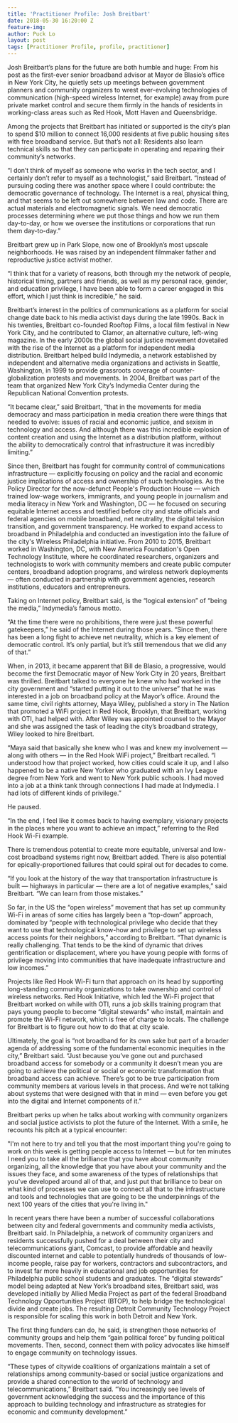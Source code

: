 ```yaml
---
title: 'Practitioner Profile: Josh Breitbart'
date: 2018-05-30 16:20:00 Z
feature-img: 
author: Puck Lo
layout: post
tags: [Practitioner Profile, profile, practitioner]
---
```


Josh Breitbart’s plans for the future are both humble and huge: From his post as the first-ever senior broadband advisor at Mayor de Blasio’s office in New York City, he quietly sets up meetings between government planners and community organizers to wrest ever-evolving technologies of communication (high-speed wireless Internet, for example) away from pure private market control and secure them firmly in the hands of residents in working-class areas such as Red Hook, Mott Haven and Queensbridge.

Among the projects that Breitbart has initiated or supported is the city’s plan to spend $10 million to connect 16,000 residents at five public housing sites with free broadband service. But that’s not all: Residents also learn technical skills so that they can participate in operating and repairing their community’s networks.

“I don’t think of myself as someone who works in the tech sector, and I certainly don’t refer to myself as a technologist,” said Breitbart. “Instead of pursuing coding there was another space where I could contribute: the democratic governance of technology. The Internet is a real, physical thing, and that seems to be left out somewhere between law and code. There are actual materials and electromagnetic signals. We need democratic processes determining where we put those things and how we run them day-to-day, or how we oversee the institutions or corporations that run them day-to-day.”

Breitbart grew up in Park Slope, now one of Brooklyn’s most upscale neighborhoods. He was raised by an independent filmmaker father and reproductive justice activist mother. 

“I think that for a variety of reasons, both through my the network of people, historical timing, partners and friends, as well as my personal race, gender, and education privilege, I have been able to form a career engaged in this effort, which I just think is incredible,” he said.

Breitbart’s interest in the politics of communications as a platform for social change date back to his media activist days during the late 1990s. Back in his twenties, Breitbart co-founded Rooftop Films, a local film festival in New York City, and he contributed to Clamor, an alternative culture, left-wing magazine. In the early 2000s the global social justice movement dovetailed with the rise of the Internet as a platform for independent media distribution. Breitbart helped build Indymedia, a network established by independent and alternative media organizations and activists in Seattle, Washington, in 1999 to provide grassroots coverage of counter-globalization protests and movements. In 2004, Breitbart was part of the team that organized New York City’s Indymedia Center during the Republican National Convention protests.

“It became clear,” said Breitbart, “that in the movements for media democracy and mass participation in media creation there were things that needed to evolve: issues of racial and economic justice, and sexism in technology and access. And although there was this incredible explosion of content creation and using the Internet as a distribution platform, without the ability to democratically control that infrastructure it was incredibly limiting.” 

Since then, Breitbart has fought for community control of communications infrastructure — explicitly focusing on policy and the racial and economic justice implications of access and ownership of such technologies. As the Policy Director for the now-defunct People's Production House — which trained low-wage workers, immigrants, and young people in journalism and media literacy in New York and Washington, DC — he focused on securing equitable Internet access and testified before city and state officials and federal agencies on mobile broadband, net neutrality, the digital television transition, and government transparency. He worked to expand access to broadband in Philadelphia and conducted an investigation into the failure of the city's Wireless Philadelphia initiative. From 2010 to 2015, Breitbart worked in Washington, DC, with New America Foundation's Open Technology Institute, where he coordinated researchers, organizers and technologists to work with community members and create public computer centers, broadband adoption programs, and wireless network deployments — often conducted in partnership with government agencies, research institutions, educators and entrepreneurs.

Taking on Internet policy, Breitbart said, is the “logical extension” of “being the media,” Indymedia’s famous motto.

“At the time there were no prohibitions, there were just these powerful gatekeepers,” he said of the Internet during those years. “Since then, there has been a long fight to achieve net neutrality, which is a key element of democratic control. It’s only partial, but it’s still tremendous that we did any of that.”

When, in 2013, it became apparent that Bill de Blasio, a progressive, would become the first Democratic mayor of New York City in 20 years, Breitbart was thrilled. Breitbart talked to everyone he knew who had worked in the city government and “started putting it out to the universe” that he was interested in a job on broadband policy at the Mayor’s office. Around the same time, civil rights attorney, Maya Wiley, published a story in The Nation that promoted a WiFi project in Red Hook, Brooklyn, that Breitbart, working with OTI, had helped with. After Wiley was appointed counsel to the Mayor and she was assigned the task of leading the city’s broadband strategy, Wiley looked to hire Breitbart.

“Maya said that basically she knew who I was and knew my involvement — along with others — in the Red Hook WiFi project,” Breitbart recalled. “I understood how that project worked, how cities could scale it up, and I also happened to be a native New Yorker who graduated with an Ivy League degree from New York and went to New York public schools. I had moved into a job at a think tank through connections I had made at Indymedia. I had lots of different kinds of privilege.”

He paused.

“In the end, I feel like it comes back to having exemplary, visionary projects in the places where you want to achieve an impact,” referring to the Red Hook Wi-Fi example. 

There is tremendous potential to create more equitable, universal and low-cost broadband systems right now, Breitbart added. There is also potential for epically-proportioned failures that could spiral out for decades to come.   

“If you look at the history of the way that transportation infrastructure is built — highways in particular — there are a lot of negative examples,” said Breitbart. “We can learn from those mistakes.”

So far, in the US the “open wireless” movement that has set up community Wi-Fi in areas of some cities has largely been a “top-down” approach, dominated by “people with technological privilege who decide that they want to use that technological know-how and privilege to set up wireless access points for their neighbors,” according to Breitbart. “That dynamic is really challenging. That tends to be the kind of dynamic that drives gentrification or displacement, where you have young people with forms of privilege moving into communities that have inadequate infrastructure and low incomes.”

Projects like Red Hook Wi-Fi turn that approach on its head by supporting long-standing community organizations to take ownership and control of wireless networks. Red Hook Initiative, which led the Wi-Fi project that Breitbart worked on while with OTI, runs a job skills training program that pays young people to become “digital stewards” who install, maintain and promote the Wi-Fi network, which is free of charge to locals. The challenge for Breitbart is to figure out how to do that at city scale.

Ultimately, the goal is “not broadband for its own sake but part of a broader agenda of addressing some of the fundamental economic inequities in the city,” Breitbart said. “Just because you’ve gone out and purchased broadband access for somebody or a community it doesn’t mean you are going to achieve the political or social or economic transformation that broadband access can achieve. There’s got to be true participation from community members at various levels in that process. And we’re not talking about systems that were designed with that in mind — even before you get into the digital and Internet components of it.”

Breitbart perks up when he talks about working with community organizers and social justice activists to plot the future of the Internet. With a smile, he recounts his pitch at a typical encounter:

"I'm not here to try and tell you that the most important thing you're going to work on this week is getting people access to Internet — but for ten minutes I need you to take all the brilliance that you have about community organizing, all the knowledge that you have about your community and the issues they face, and some awareness of the types of relationships that you've developed around all of that, and just put that brilliance to bear on what kind of processes we can use to connect all that to the infrastructure and tools and technologies that are going to be the underpinnings of the next 100 years of the cities that you're living in."

In recent years there have been a number of successful collaborations between city and federal governments and community media activists, Breitbart said. In Philadelphia, a network of community organizers and residents successfully pushed for a deal between their city and telecommunications giant, Comcast, to provide affordable and heavily discounted internet and cable to potentially hundreds of thousands of low-income people, raise pay for workers, contractors and subcontractors, and to invest far more heavily in educational and job opportunities for Philadelphia public school students and graduates. The “digital stewards” model being adapted at New York’s broadband sites, Breitbart said, was developed initially by Allied Media Project as part of the federal Broadband Technology Opportunities Project (BTOP), to help bridge the technological divide and create jobs. The resulting Detroit Community Technology Project is responsible for scaling this work in both Detroit and New York. 

The first thing funders can do, he said, is strengthen those networks of community groups and help them “gain political force” by funding political movements. Then, second, connect them with policy advocates like himself to engage community on technology issues. 

“These types of citywide coalitions of organizations maintain a set of relationships among community-based or social justice organizations and provide a shared connection to the world of technology and telecommunications,” Breitbart said. “You increasingly see levels of government acknowledging the success and the importance of this approach to building technology and infrastructure  as strategies for economic and community development.”